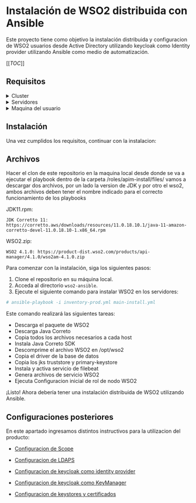 # Instalación de WSO2 distribuida con Ansible

Este proyecto tiene como objetivo la instalación distribuida y configuracion de WSO2 usuarios desde Active Directory utilizando keycloak como Identity provider utilizando Ansible como medio de automatización.

[[_TOC_]]


## Requisitos

<details>
<summary>Cluster</summary>

- 2 servidores para Control Plane
- 2 servidores para Gateway
- 2 servidores para Traffic Manager
</details>

<details>
<summary>Servidores</summary>

- Cumplir con los requisitos mencionados en el apartado [requisitos de red](./doc/requisitos%20de%20red.md).
- RHEL 8 o posterior
- 2 cores o más
- 4GB RAM o superior
</details>

<details>
<summary>Maquina del usuario</summary>

- Ansible instalado
- Acceso a internet
- Acceso a los 6 nodos
- Acceso al repositorio de git para poder clonarlo
</details>

## Instalación

Una vez cumplidos los requisitos, continuar con la instalacion:

## Archivos

Hacer el clon de este repositorio en la maquina local desde donde se va a ejecutar el playbook
dentro de la carpeta /roles/apim-install/files/ vamos a descargar dos archivos, por un lado la version de JDK y por otro el wso2, ambos archivos deben tener el nombre indicado para el correcto funcionamiento de los playbooks

JDK11.rpm:
```
JDK Corretto 11: https://corretto.aws/downloads/resources/11.0.18.10.1/java-11-amazon-corretto-devel-11.0.18.10-1.x86_64.rpm
```

WSO2.zip:
```
WSO2 4.1.0: https://product-dist.wso2.com/products/api-manager/4.1.0/wso2am-4.1.0.zip
```
 
Para comenzar con la instalación, siga los siguientes pasos:

1. Clone el repositorio en su máquina local.
2. Acceda al directorio `wso2-ansible`.
3. Ejecute el siguiente comando para instalar WSO2 en los servidores:
```bash
# ansible-playbook -i inventory-prod.yml main-install.yml
```

Este comando realizará las siguientes tareas:
-   Descarga el paquete de WSO2
-   Descarga Java Correto
-   Copia todos los archivos necesarios a cada host
-   Instala Java Correto SDK
-   Descomprime el archivo WSO2 en /opt/wso2
-   Copia el driver de la base de datos
-   Copia los jks truststore y primary-keystore
-   Instala y activa servicio de filebeat
-   Genera archivos de servicio WSO2
-   Ejecuta Configuracion inicial de rol de nodo WSO2

¡Listo! Ahora debería tener una instalación distribuida de WSO2 utilizando Ansible.

## Configuraciones posteriores

En este apartado ingresamos distintos instructivos para la utilizacion del producto:

- [Configuracion de Scope](./doc/keycloak-RBAC.md)

- [Configuracion de LDAPS](./doc/ldaps.md)

- [Configuracion de keycloak como identity provider](./doc/keycloak-idm.md)

- [Configuracion de keycloak como KeyManager](./doc/keycloak-km.md)

- [Configuracion de keystores y certificados](./doc/certificates-keystores.md)